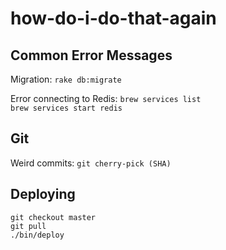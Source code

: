 # how-do-i-do-that-again
## Common Error Messages

Migration:
`rake db:migrate`

Error connecting to Redis:
`brew services list`<br>
`brew services start redis`

## Git

Weird commits: `git cherry-pick (SHA)`

## Deploying
`git checkout master`<br>
`git pull`<br>
`./bin/deploy`
